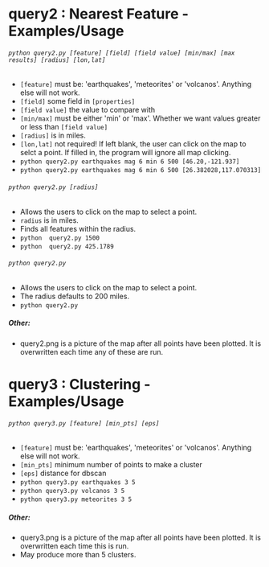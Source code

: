 # query2 : Nearest Feature - Examples/Usage
###### `python query2.py [feature] [field] [field value] [min/max] [max results] [radius] [lon,lat]`
  - `[feature]` must be: 'earthquakes', 'meteorites' or 'volcanos'. Anything else will not work.
  - `[field]` some field in `[properties]`
  - `[field value]` the value to compare with
  - `[min/max]` must be either 'min' or 'max'. Whether we want values greater or less than `[field value]`
  - `[radius]` is in miles.
  - `[lon,lat]` not required! If left blank, the user can click on the map to selct a point. If filled in, the program will ignore all map clicking.
  - `python query2.py earthquakes mag 6 min 6 500 [46.20,-121.937]`
  - `python query2.py earthquakes mag 6 min 6 500 [26.382028,117.070313]`
###### `python query2.py [radius]`
  - Allows the users to click on the map to select a point.
  - `radius` is in miles.
  - Finds all features within the radius.
  - `python  query2.py 1500`
  - `python  query2.py 425.1789`
###### `python query2.py`
  - Allows the users to click on the map to select a point.
  - The radius defaults to 200 miles.
  - `python query2.py`
##### Other:
- query2.png is a picture of the map after all points have been plotted. It is overwritten each time any of these are run. 

# query3 : Clustering - Examples/Usage
###### `python query3.py [feature] [min_pts] [eps]`
  - `[feature]` must be: 'earthquakes', 'meteorites' or 'volcanos'. Anything else will not work.
  - `[min_pts]` minimum number of points to make a cluster
  - `[eps]` distance for dbscan
  - `python query3.py earthquakes 3 5`
  - `python query3.py volcanos 3 5`
  - `python query3.py meteorites 3 5`
##### Other:
- query3.png is a picture of the map after all points have been plotted. It is overwritten each time this is run. 
- May produce more than 5 clusters.
